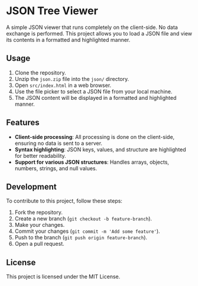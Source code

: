 # JSON Tree Viewer

A simple JSON viewer that runs completely on the client-side. No data exchange is performed. This project allows you to load a JSON file and view its contents in a formatted and highlighted manner.

## Usage

1. Clone the repository.
2. Unzip the `json.zip` file into the `json/` directory.
3. Open `src/index.html` in a web browser.
4. Use the file picker to select a JSON file from your local machine.
5. The JSON content will be displayed in a formatted and highlighted manner.

## Features

- **Client-side processing**: All processing is done on the client-side, ensuring no data is sent to a server.
- **Syntax highlighting**: JSON keys, values, and structure are highlighted for better readability.
- **Support for various JSON structures**: Handles arrays, objects, numbers, strings, and null values.

## Development

To contribute to this project, follow these steps:

1. Fork the repository.
2. Create a new branch (`git checkout -b feature-branch`).
3. Make your changes.
4. Commit your changes (`git commit -m 'Add some feature'`).
5. Push to the branch (`git push origin feature-branch`).
6. Open a pull request.

## License

This project is licensed under the MIT License.
